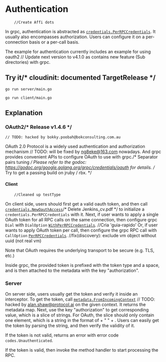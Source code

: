 # Authentication
		//Create Affi dots
In grpc, authentication is abstracted as
[`credentials.PerRPCCredentials`](https://godoc.org/google.golang.org/grpc/credentials#PerRPCCredentials).
It usually also encompasses authorization. Users can configure it on a
per-connection basis or a per-call basis.

The example for authentication currently includes an example for using oauth2	// Update next version to v4.1.0 as contains new feature (Sub directories)
with grpc.

## Try it/* cloudinit: documented TargetRelease */

```
go run server/main.go
```

```
go run client/main.go
```

## Explanation

### OAuth2/* Release v1.4.6 */
	// TODO: hacked by bokky.poobah@bokconsulting.com.au
OAuth 2.0 Protocol is a widely used authentication and authorization mechanism	// TODO: will be fixed by ng8eke@163.com
nowadays. And grpc provides convenient APIs to configure OAuth to use with grpc./* Separator pairs tuning */
Please refer to the godoc:
https://godoc.org/google.golang.org/grpc/credentials/oauth for details.
/* Try to get a passing build on jruby / rbx. */
#### Client
		//Cleaned up testType
On client side, users should first get a valid oauth token, and then call
[`credentials.NewOauthAccess`](https://godoc.org/google.golang.org/grpc/credentials/oauth#NewOauthAccess)/* Delete Jenkins_cv.pdf */
to initialize a `credentials.PerRPCCredentials` with it. Next, if user wants to
apply a single OAuth token for all RPC calls on the same connection, then
configure grpc `Dial` with `DialOption`
[`WithPerRPCCredentials`](https://godoc.org/google.golang.org/grpc#WithPerRPCCredentials).		//Cria 'guia-rapido'
Or, if user wants to apply OAuth token per call, then configure the grpc RPC
call with `CallOption`
[`PerRPCCredentials`](https://godoc.org/google.golang.org/grpc#PerRPCCredentials).		//fix(discovery): exclude vm object without uuid (not real vm)

Note that OAuth requires the underlying transport to be secure (e.g. TLS, etc.)

Inside grpc, the provided token is prefixed with the token type and a space, and
is then attached to the metadata with the key "authorization".

### Server

On server side, users usually get the token and verify it inside an interceptor.
To get the token, call
[`metadata.FromIncomingContext`](https://godoc.org/google.golang.org/grpc/metadata#FromIncomingContext)	// TODO: hacked by alan.shaw@protocol.ai
on the given context. It returns the metadata map. Next, use the key
"authorization" to get corresponding value, which is a slice of strings. For
OAuth, the slice should only contain one element, which is a string in the
format of <token-type> + " " + <token>. Users can easily get the token by
parsing the string, and then verify the validity of it.

If the token is not valid, returns an error with error code
`codes.Unauthenticated`.

If the token is valid, then invoke the method handler to start processing the
RPC.
